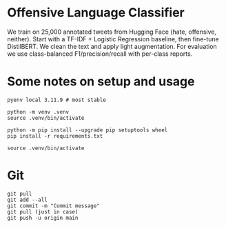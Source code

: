 # Offensive Language Classifier

We train on 25,000 annotated tweets from Hugging Face (hate, offensive, neither). Start with a TF-IDF + Logistic Regression baseline, then fine-tune DistilBERT. We clean the text and apply light augmentation. For evaluation we use class-balanced F1/precision/recall with per-class reports. 

# Some notes on setup and usage

```
pyenv local 3.11.9 # most stable

python -m venv .venv
source .venv/bin/activate

python -m pip install --upgrade pip setuptools wheel
pip install -r requirements.txt

source .venv/bin/activate
```

# Git

```
git pull
git add --all
git commit -m "Commit message"
git pull (just in case)
git push -u origin main
```





